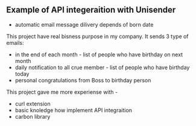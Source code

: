 ## Example of API integeraition with Unisender 
- automatic email message dilivery depends of born date

This project have real bisness purpose in my company.
It sends 3 type of emails:
- in the end of each month - list of people who have birthday on next month
- daily notification to all crue member - list of people who have birthday today
- personal congratulations from Boss to birthday person

This project gave me more experiense with - 
- curl extension
- basic knoledge how implement API integraition
- carbon library


